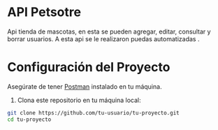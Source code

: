# API Petsotre

Api tienda de mascotas, en esta se pueden agregar, editar, consultar y borrar usuarios. A esta api se le realizaron puedas automatizadas .

# Configuración del Proyecto

Asegúrate de tener [Postman](https://www.postman.com/) instalado en tu máquina.

1. Clona este repositorio en tu máquina local:

```bash
git clone https://github.com/tu-usuario/tu-proyecto.git
cd tu-proyecto
